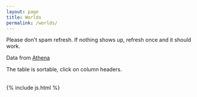 ```yaml
---
layout: page
title: Worlds
permalink: /worlds/
---
```


Please don't spam refresh. If nothing shows up, refresh once and it should work.

Data from [Athena](https://github.com/Wynntils/Athena)

The table is sortable, click on column headers.

<table class='table table-striped table-condensed table-dark table-sm' id="worlds"></table>



{% include js.html %}
<script src="/js/worlds.js"></script>
<script>
  getWorlds().then(function(){
    makeArray().then(function(){
      $('#worlds').DataTable({
        data: finalArray,
        paging: false, 
        autoWidth: false,
        searching: false,
        columnDefs: [
          { type: 'time-uni', targets: 1 },
          { type: 'natural', targets: 0 }
        ],
        columns: [
            { title: "World" },
            { title: "Uptime (hh:mm)" },
            { title: "Player Count" },
            { title: "Next soul point in ~x min" }
        ],
        order: [[1,'asc']]
      });
    })
  })
</script>